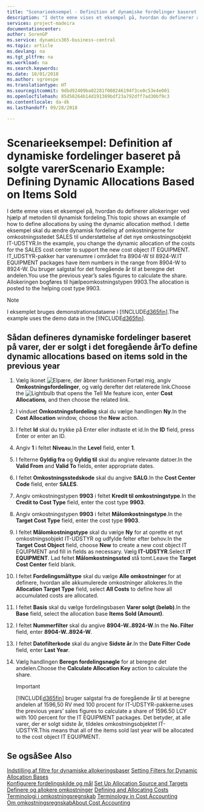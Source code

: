 ```yaml
---
title: "Scenarieeksempel - Definition af dynamiske fordelinger baseret på solgte varer | Microsoft Docs"
description: "I dette emne vises et eksempel på, hvordan du definerer allokeringer ved hjælp af metoden til dynamisk fordeling."
services: project-madeira
documentationcenter: 
author: SorenGP
ms.service: dynamics365-business-central
ms.topic: article
ms.devlang: na
ms.tgt_pltfrm: na
ms.workload: na
ms.search.keywords: 
ms.date: 10/01/2018
ms.author: sgroespe
ms.translationtype: HT
ms.sourcegitcommit: 9dbd92409ba02281f008246194f3ce0c53e4e001
ms.openlocfilehash: 85d58264b14d191389bdf23a792dff7ad30bf9c3
ms.contentlocale: da-dk
ms.lasthandoff: 09/28/2018

---
```

# <a name="scenario-example-defining-dynamic-allocations-based-on-items-sold"></a><span data-ttu-id="75ab2-103">Scenarieeksempel: Definition af dynamiske fordelinger baseret på solgte varer</span><span class="sxs-lookup"><span data-stu-id="75ab2-103">Scenario Example: Defining Dynamic Allocations Based on Items Sold</span></span>
<span data-ttu-id="75ab2-104">I dette emne vises et eksempel på, hvordan du definerer allokeringer ved hjælp af metoden til dynamisk fordeling.</span><span class="sxs-lookup"><span data-stu-id="75ab2-104">This topic shows an example of how to define allocations by using the dynamic allocation method.</span></span> <span data-ttu-id="75ab2-105">I dette eksempel skal du ændre dynamisk fordeling af omkostningerne for omkostningsstedet SALES til understøttelse af det nye omkostningsobjekt IT-UDSTYR.</span><span class="sxs-lookup"><span data-stu-id="75ab2-105">In the example, you change the dynamic allocation of the costs for the SALES cost center to support the new cost object IT EQUIPMENT.</span></span> <span data-ttu-id="75ab2-106">IT_UDSTYR-pakker har varenumre i området fra 8904-W til 8924-W.</span><span class="sxs-lookup"><span data-stu-id="75ab2-106">IT EQUIPMENT packages have item numbers in the range from 8904-W to 8924-W.</span></span> <span data-ttu-id="75ab2-107">Du bruger salgstal for det foregående år til at beregne det andelen.</span><span class="sxs-lookup"><span data-stu-id="75ab2-107">You use the previous year’s sales figures to calculate the share.</span></span> <span data-ttu-id="75ab2-108">Allokeringen bogføres til hjælpeomkostningstypen 9903.</span><span class="sxs-lookup"><span data-stu-id="75ab2-108">The allocation is posted to the helping cost type 9903.</span></span>  

> [!NOTE]  
>  <span data-ttu-id="75ab2-109">I eksemplet bruges demonstrationsdataene i [!INCLUDE[d365fin](includes/d365fin_md.md)].</span><span class="sxs-lookup"><span data-stu-id="75ab2-109">The example uses the demo data in the [!INCLUDE[d365fin](includes/d365fin_md.md)].</span></span>  

## <a name="to-define-dynamic-allocations-based-on-items-sold-in-the-previous-year"></a><span data-ttu-id="75ab2-110">Sådan defineres dynamiske fordelinger baseret på varer, der er solgt i det foregående år</span><span class="sxs-lookup"><span data-stu-id="75ab2-110">To define dynamic allocations based on items sold in the previous year</span></span>  

1.  <span data-ttu-id="75ab2-111">Vælg ikonet ![Elpære, der åbner funktionen Fortæl mig](media/ui-search/search_small.png "Fortæl mig, hvad du vil foretage dig"), angiv **Omkostningsfordelinger**, og vælg derefter det relaterede link.</span><span class="sxs-lookup"><span data-stu-id="75ab2-111">Choose the ![Lightbulb that opens the Tell Me feature](media/ui-search/search_small.png "Tell me what you want to do") icon, enter **Cost Allocations**, and then choose the related link.</span></span>  
2.  <span data-ttu-id="75ab2-112">I vinduet **Omkostningsfordeling** skal du vælge handlingen **Ny**.</span><span class="sxs-lookup"><span data-stu-id="75ab2-112">In the **Cost Allocation** window, choose the **New** action.</span></span>  
3.  <span data-ttu-id="75ab2-113">I feltet **Id** skal du trykke på Enter eller indtaste et id.</span><span class="sxs-lookup"><span data-stu-id="75ab2-113">In the **ID** field, press Enter or enter an ID.</span></span>  
4.  <span data-ttu-id="75ab2-114">Angiv **1** i feltet **Niveau**.</span><span class="sxs-lookup"><span data-stu-id="75ab2-114">In the **Level** field, enter **1**.</span></span>  
5.  <span data-ttu-id="75ab2-115">I felterne **Gyldig fra** og **Gyldig til** skal du angive relevante datoer.</span><span class="sxs-lookup"><span data-stu-id="75ab2-115">In the **Valid From** and **Valid To** fields, enter appropriate dates.</span></span>  
6.  <span data-ttu-id="75ab2-116">I feltet **Omkostningsstedskode** skal du angive **SALG**.</span><span class="sxs-lookup"><span data-stu-id="75ab2-116">In the **Cost Center Code** field, enter **SALES**.</span></span>  
7.  <span data-ttu-id="75ab2-117">Angiv omkostningstypen **9903** i feltet **Kredit til omkostningstype**.</span><span class="sxs-lookup"><span data-stu-id="75ab2-117">In the **Credit to Cost Type** field, enter the cost type **9903**.</span></span>  
8.  <span data-ttu-id="75ab2-118">Angiv omkostningstypen **9903** i feltet **Målomkostningstype**.</span><span class="sxs-lookup"><span data-stu-id="75ab2-118">In the **Target Cost Type** field, enter the cost type **9903**.</span></span>  
9. <span data-ttu-id="75ab2-119">I feltet **Målomkostningstype** skal du vælge **Ny** for at oprette et nyt omkostningsobjekt IT-UDSTYR og udfylde felter efter behov.</span><span class="sxs-lookup"><span data-stu-id="75ab2-119">In the **Target Cost Object** field, choose **New** to create a new cost object IT EQUIPMENT and fill in fields as necessary.</span></span> <span data-ttu-id="75ab2-120">Vælg **IT-UDSTYR**.</span><span class="sxs-lookup"><span data-stu-id="75ab2-120">Select **IT EQUIPMENT**.</span></span> <span data-ttu-id="75ab2-121">Lad feltet **Målomkostningssted** stå tomt.</span><span class="sxs-lookup"><span data-stu-id="75ab2-121">Leave the **Target Cost Center** field blank.</span></span>  
10. <span data-ttu-id="75ab2-122">I feltet **Fordelingsmåltype** skal du vælge **Alle omkostninger** for at definere, hvordan alle akkumulerede omkostninger allokeres.</span><span class="sxs-lookup"><span data-stu-id="75ab2-122">In the **Allocation Target Type** field, select **All Costs** to define how all accumulated costs are allocated.</span></span>  
11. <span data-ttu-id="75ab2-123">I feltet **Basis** skal du vælge fordelingsbasen **Varer solgt (beløb)**.</span><span class="sxs-lookup"><span data-stu-id="75ab2-123">In the **Base** field, select the allocation base **Items Sold (Amount)**.</span></span>  
12. <span data-ttu-id="75ab2-124">I feltet **Nummerfilter** skal du angive **8904-W..8924-W**.</span><span class="sxs-lookup"><span data-stu-id="75ab2-124">In the **No. Filter** field, enter **8904-W..8924-W**.</span></span>  
13. <span data-ttu-id="75ab2-125">I feltet **Datofilterkode** skal du angive **Sidste år**.</span><span class="sxs-lookup"><span data-stu-id="75ab2-125">In the **Date Filter Code** field, enter **Last Year**.</span></span>  
14. <span data-ttu-id="75ab2-126">Vælg handlingen **Beregn fordelingsnøgle** for at beregne det andelen.</span><span class="sxs-lookup"><span data-stu-id="75ab2-126">Choose the **Calculate Allocation Key** action to calculate the share.</span></span>  

    > [!IMPORTANT]  
    >  [!INCLUDE[d365fin](includes/d365fin_md.md)] <span data-ttu-id="75ab2-127">bruger salgstal fra de foregående år til at beregne andelen af 1596,50 RV med 100 procent for IT-UDSTYR-pakkerne.</span><span class="sxs-lookup"><span data-stu-id="75ab2-127">uses the previous years’ sales figures to calculate a share of 1596.50 LCY with 100 percent for the IT EQUIPMENT packages.</span></span> <span data-ttu-id="75ab2-128">Det betyder, at alle varer, der er solgt sidste år, tildeles omkostningsobjektet IT-UDSTYR.</span><span class="sxs-lookup"><span data-stu-id="75ab2-128">This means that all of the items sold last year will be allocated to the cost object IT EQUIPMENT.</span></span>  

## <a name="see-also"></a><span data-ttu-id="75ab2-129">Se også</span><span class="sxs-lookup"><span data-stu-id="75ab2-129">See Also</span></span>  
 <span data-ttu-id="75ab2-130">[Indstilling af filtre for dynamiske allokeringsbaser](finance-setting-filters-for-dynamic-allocation-bases.md) </span><span class="sxs-lookup"><span data-stu-id="75ab2-130">[Setting Filters for Dynamic Allocation Bases](finance-setting-filters-for-dynamic-allocation-bases.md) </span></span>  
 <span data-ttu-id="75ab2-131">[Konfigurere fordelingskilde og mål](finance-how-to-set-up-allocation-source-and-targets.md) </span><span class="sxs-lookup"><span data-stu-id="75ab2-131">[Set Up Allocation Source and Targets](finance-how-to-set-up-allocation-source-and-targets.md) </span></span>  
 <span data-ttu-id="75ab2-132">[Definere og allokere omkostninger](finance-define-and-allocate-costs.md) </span><span class="sxs-lookup"><span data-stu-id="75ab2-132">[Defining and Allocating Costs](finance-define-and-allocate-costs.md) </span></span>  
 <span data-ttu-id="75ab2-133">[Terminologi i omkostningsregnskab](finance-terminology-in-cost-accounting.md) </span><span class="sxs-lookup"><span data-stu-id="75ab2-133">[Terminology in Cost Accounting](finance-terminology-in-cost-accounting.md) </span></span>  
 [<span data-ttu-id="75ab2-134">Om omkostningsregnskab</span><span class="sxs-lookup"><span data-stu-id="75ab2-134">About Cost Accounting</span></span>](finance-about-cost-accounting.md)


